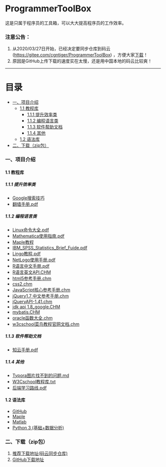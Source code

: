 # ProgrammerToolBox
这是只属于程序员的工具箱，可以大大提高程序员的工作效率。

### 注意公告：

1. 从2020/03/27日开始，已经决定要同步仓库到码云(https://gitee.com/cgntiger/ProgrammerToolBox) ，方便大家[下载](https://github.com/Caiguangnan/ProgrammerToolBox/#%E4%BA%8C%E4%B8%8B%E8%BD%BDzip%E5%8C%85)！
2. 原因是GitHub上传下载的速度实在太慢，还是用中国本地的码云比较爽！

***





# 目录

 * [一、项目介绍](https://github.com/Caiguangnan/ProgrammerToolBox#%E4%B8%80%E9%A1%B9%E7%9B%AE%E4%BB%8B%E7%BB%8D)
    * [1.1 教程库](https://github.com/Caiguangnan/ProgrammerToolBox#11-%E6%95%99%E7%A8%8B%E5%BA%93)
       * [1.1.1 提升效率类](https://github.com/Caiguangnan/ProgrammerToolBox#111-%E6%8F%90%E5%8D%87%E6%95%88%E7%8E%87%E7%B1%BB)
       * [1.1.2 编程语言类](https://github.com/Caiguangnan/ProgrammerToolBox#112-%E7%BC%96%E7%A8%8B%E8%AF%AD%E8%A8%80%E7%B1%BB)
       * [1.1.3 软件帮助文档](https://github.com/Caiguangnan/ProgrammerToolBox#113-%E8%BD%AF%E4%BB%B6%E5%B8%AE%E5%8A%A9%E6%96%87%E6%A1%A3)
       * [1.1.4 其他](https://github.com/Caiguangnan/ProgrammerToolBox#114-%E5%85%B6%E4%BB%96)
    * [1.2 语法库](https://github.com/Caiguangnan/ProgrammerToolBox#12-%E8%AF%AD%E6%B3%95%E5%BA%93)
 * [二、下载（zip包）](https://github.com/Caiguangnan/ProgrammerToolBox#%E4%BA%8C%E4%B8%8B%E8%BD%BDzip%E5%8C%85)







### 一、项目介绍

#### 1.1 教程库

##### 1.1.1 提升效率类

- [Google搜索技巧](https://github.com/Caiguangnan/ProgrammerToolBox/blob/master/%E6%95%99%E7%A8%8B%E5%BA%93/Google%E6%90%9C%E7%B4%A2%E6%8A%80%E5%B7%A7.pdf)
- [翻墙手册.pdf](https://github.com/Caiguangnan/ProgrammerToolBox/blob/master/%E6%95%99%E7%A8%8B%E5%BA%93/%E7%BF%BB%E5%A2%99%E6%89%8B%E5%86%8C.pdf)

##### 1.1.2 编程语言类

- [Linux命令大全.pdf](https://github.com/Caiguangnan/ProgrammerToolBox/blob/master/%E6%95%99%E7%A8%8B%E5%BA%93/Linux%E5%91%BD%E4%BB%A4%E5%A4%A7%E5%85%A8.pdf)
- [Mathematica使用指南.pdf](https://github.com/Caiguangnan/ProgrammerToolBox/blob/master/%E6%95%99%E7%A8%8B%E5%BA%93/Mathematica%E4%BD%BF%E7%94%A8%E6%8C%87%E5%8D%97.pdf)
- [Maple教程](https://github.com/Caiguangnan/ProgrammerToolBox/tree/master/%E6%95%99%E7%A8%8B%E5%BA%93/Maple%E6%95%99%E7%A8%8B)
- [IBM_SPSS_Statistics_Brief_Fuide.pdf](https://github.com/Caiguangnan/ProgrammerToolBox/blob/master/%E6%95%99%E7%A8%8B%E5%BA%93/IBM_SPSS_Statistics_Brief_Guide.pdf)
- [Lingo教程.pdf](https://github.com/Caiguangnan/ProgrammerToolBox/blob/master/%E6%95%99%E7%A8%8B%E5%BA%93/Lingo%E6%95%99%E7%A8%8B.pdf)
- [NetLogo使用手册.pdf](https://github.com/Caiguangnan/ProgrammerToolBox/blob/master/%E6%95%99%E7%A8%8B%E5%BA%93/NetLogo%E4%BD%BF%E7%94%A8%E6%89%8B%E5%86%8C.pdf)
- [R语言中文手册.pdf](https://github.com/Caiguangnan/ProgrammerToolBox/blob/master/%E6%95%99%E7%A8%8B%E5%BA%93/R%E8%AF%AD%E8%A8%80%E4%B8%AD%E6%96%87%E6%89%8B%E5%86%8C.pdf)
- [R语言英文API.CHM](https://github.com/Caiguangnan/ProgrammerToolBox/blob/master/%E6%95%99%E7%A8%8B%E5%BA%93/R%E8%AF%AD%E8%A8%80%E8%8B%B1%E6%96%87API.CHM)
- [html5参考手册.chm](https://github.com/Caiguangnan/ProgrammerToolBox/blob/master/%E6%95%99%E7%A8%8B%E5%BA%93/html5%E5%8F%82%E8%80%83%E6%89%8B%E5%86%8C.chm)
- [css2.chm](https://github.com/Caiguangnan/ProgrammerToolBox/blob/master/%E6%95%99%E7%A8%8B%E5%BA%93/css2.chm)
- [JavaScript核心参考手册.chm](https://github.com/Caiguangnan/ProgrammerToolBox/blob/master/%E6%95%99%E7%A8%8B%E5%BA%93/JavaScript%E6%A0%B8%E5%BF%83%E5%8F%82%E8%80%83%E6%89%8B%E5%86%8C.chm)
- [jQuery1.7 中文参考手册.chm](https://github.com/Caiguangnan/ProgrammerToolBox/blob/master/%E6%95%99%E7%A8%8B%E5%BA%93/jQuery1.7%20%E4%B8%AD%E6%96%87%E5%8F%82%E8%80%83%E6%89%8B%E5%86%8C.chm)
- [jQueryAPI-1.41.chm](https://github.com/Caiguangnan/ProgrammerToolBox/blob/master/%E6%95%99%E7%A8%8B%E5%BA%93/jQueryAPI-1.41.chm)
- [jdk api 1.8_google.CHM](https://github.com/Caiguangnan/ProgrammerToolBox/blob/master/%E6%95%99%E7%A8%8B%E5%BA%93/jdk%20api%201.8_google.CHM)
- [mybatis.CHM](https://github.com/Caiguangnan/ProgrammerToolBox/blob/master/%E6%95%99%E7%A8%8B%E5%BA%93/mybatis.CHM)
- [oracle函数大全.chm](https://github.com/Caiguangnan/ProgrammerToolBox/blob/master/%E6%95%99%E7%A8%8B%E5%BA%93/oracle%E5%87%BD%E6%95%B0%E5%A4%A7%E5%85%A8.chm)
- [w3cschool菜鸟教程官网文档.chm](https://github.com/Caiguangnan/ProgrammerToolBox/blob/master/%E6%95%99%E7%A8%8B%E5%BA%93/w3cschool%E8%8F%9C%E9%B8%9F%E6%95%99%E7%A8%8B%E5%AE%98%E7%BD%91%E6%96%87%E6%A1%A3.chm)

##### 1.1.3 软件帮助文档

- [知云手册.pdf](https://github.com/Caiguangnan/ProgrammerToolBox/blob/master/%E6%95%99%E7%A8%8B%E5%BA%93/%E7%9F%A5%E4%BA%91%E6%89%8B%E5%86%8C.pdf)

##### 1.1.4 其他

- [Typora图片找不到的问题.md](https://github.com/Caiguangnan/ProgrammerToolBox/blob/master/%E6%95%99%E7%A8%8B%E5%BA%93/Typora%E5%9B%BE%E7%89%87%E6%89%BE%E4%B8%8D%E5%88%B0%E7%9A%84%E9%97%AE%E9%A2%98.md)
- [W3Cschool教程库.txt](https://github.com/Caiguangnan/ProgrammerToolBox/blob/master/%E6%95%99%E7%A8%8B%E5%BA%93/W3Cschool%E6%95%99%E7%A8%8B%E5%BA%93.txt)
- [后端学习路线.pdf](https://github.com/Caiguangnan/ProgrammerToolBox/blob/master/%E6%95%99%E7%A8%8B%E5%BA%93/%E5%90%8E%E7%AB%AF%E5%AD%A6%E4%B9%A0%E8%B7%AF%E7%BA%BF.pdf)



#### 1.2 语法库

- [GitHub](https://github.com/Caiguangnan/ProgrammerToolBox/tree/master/%E8%AF%AD%E6%B3%95%E5%BA%93/GitHub)
- [Maple](https://github.com/Caiguangnan/ProgrammerToolBox/tree/master/%E8%AF%AD%E6%B3%95%E5%BA%93/Maple)
- [Matlab](https://github.com/Caiguangnan/ProgrammerToolBox/tree/master/%E8%AF%AD%E6%B3%95%E5%BA%93/Matlab)
- [Python 3 (基础+数据分析)](https://github.com/Caiguangnan/ProgrammerToolBox/tree/master/%E8%AF%AD%E6%B3%95%E5%BA%93/Python%203%20(%E5%9F%BA%E7%A1%80%2B%E6%95%B0%E6%8D%AE%E5%88%86%E6%9E%90))





### 二、下载（zip包）

1. [推荐下载地址(码云同步仓库)](https://gitee.com/cgntiger/ProgrammerToolBox/repository/archive/master.zip)
2. [GitHub下载地址](https://github.com/Caiguangnan/ProgrammerToolBox/archive/master.zip)


